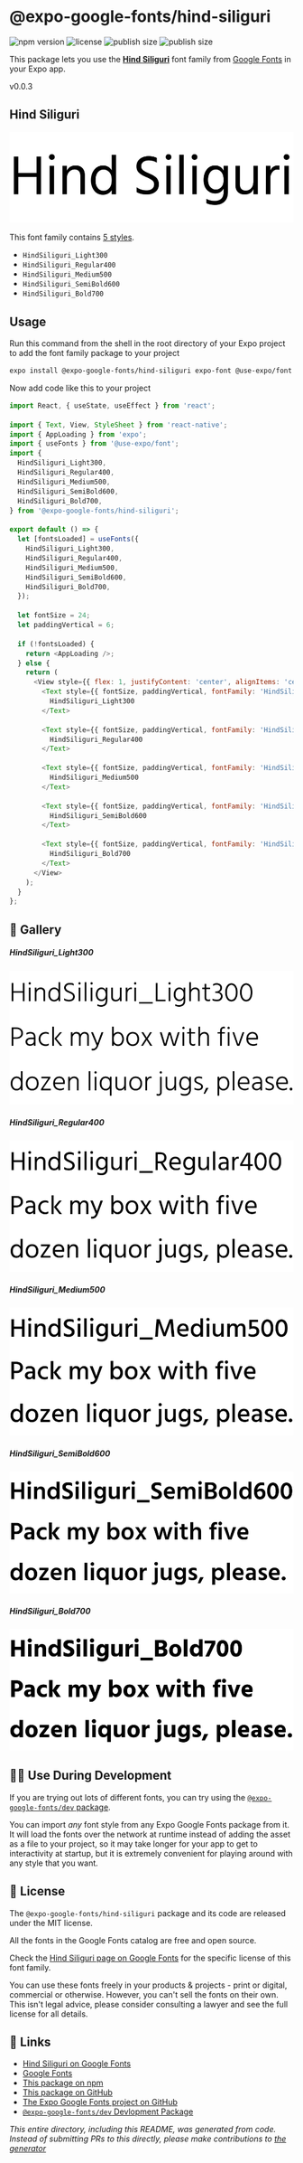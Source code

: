 # @expo-google-fonts/hind-siliguri

![npm version](https://flat.badgen.net/npm/v/@expo-google-fonts/hind-siliguri)
![license](https://flat.badgen.net/github/license/expo/google-fonts)
![publish size](https://flat.badgen.net/packagephobia/install/@expo-google-fonts/hind-siliguri)
![publish size](https://flat.badgen.net/packagephobia/publish/@expo-google-fonts/hind-siliguri)

This package lets you use the [**Hind Siliguri**](https://fonts.google.com/specimen/Hind+Siliguri) font family from [Google Fonts](https://fonts.google.com/) in your Expo app.

v0.0.3

## Hind Siliguri

![Hind Siliguri](./font-family.png)

This font family contains [5 styles](#-gallery).

- `HindSiliguri_Light300`
- `HindSiliguri_Regular400`
- `HindSiliguri_Medium500`
- `HindSiliguri_SemiBold600`
- `HindSiliguri_Bold700`

## Usage

Run this command from the shell in the root directory of your Expo project to add the font family package to your project
```sh
expo install @expo-google-fonts/hind-siliguri expo-font @use-expo/font
```

Now add code like this to your project
```js
import React, { useState, useEffect } from 'react';

import { Text, View, StyleSheet } from 'react-native';
import { AppLoading } from 'expo';
import { useFonts } from '@use-expo/font';
import {
  HindSiliguri_Light300,
  HindSiliguri_Regular400,
  HindSiliguri_Medium500,
  HindSiliguri_SemiBold600,
  HindSiliguri_Bold700,
} from '@expo-google-fonts/hind-siliguri';

export default () => {
  let [fontsLoaded] = useFonts({
    HindSiliguri_Light300,
    HindSiliguri_Regular400,
    HindSiliguri_Medium500,
    HindSiliguri_SemiBold600,
    HindSiliguri_Bold700,
  });

  let fontSize = 24;
  let paddingVertical = 6;

  if (!fontsLoaded) {
    return <AppLoading />;
  } else {
    return (
      <View style={{ flex: 1, justifyContent: 'center', alignItems: 'center' }}>
        <Text style={{ fontSize, paddingVertical, fontFamily: 'HindSiliguri_Light300' }}>
          HindSiliguri_Light300
        </Text>

        <Text style={{ fontSize, paddingVertical, fontFamily: 'HindSiliguri_Regular400' }}>
          HindSiliguri_Regular400
        </Text>

        <Text style={{ fontSize, paddingVertical, fontFamily: 'HindSiliguri_Medium500' }}>
          HindSiliguri_Medium500
        </Text>

        <Text style={{ fontSize, paddingVertical, fontFamily: 'HindSiliguri_SemiBold600' }}>
          HindSiliguri_SemiBold600
        </Text>

        <Text style={{ fontSize, paddingVertical, fontFamily: 'HindSiliguri_Bold700' }}>
          HindSiliguri_Bold700
        </Text>
      </View>
    );
  }
};

```

## 🔡 Gallery

##### HindSiliguri_Light300
![HindSiliguri_Light300](./ac4fb0e6616374786c8c79c069fb7ec555580917d9534053bbc5cfca7cc35a6b.ttf.png)

##### HindSiliguri_Regular400
![HindSiliguri_Regular400](./4f3c785b698527e53bc193bce4c13e1eedc1eadefe7c65720c5eb0ddafcc78c4.ttf.png)

##### HindSiliguri_Medium500
![HindSiliguri_Medium500](./f112da1e6bbd4b1fbf998db772359e0812e0bf2acc7c60e21a0e99c24ec1e48f.ttf.png)

##### HindSiliguri_SemiBold600
![HindSiliguri_SemiBold600](./c80fdec935e6023f68b5a13e7bde8edff218450fe58f3ca7c3fe6e454b4cdd54.ttf.png)

##### HindSiliguri_Bold700
![HindSiliguri_Bold700](./3b363f06eb2b3264843731ba51fa467aba8cf06454281e9ceab83a3bc8c802ce.ttf.png)


## 👩‍💻 Use During Development

If you are trying out lots of different fonts, you can try using the [`@expo-google-fonts/dev` package](https://github.com/expo/google-fonts/tree/master/font-packages/dev#readme).

You can import *any* font style from any Expo Google Fonts package from it. It will load the fonts
over the network at runtime instead of adding the asset as a file to your project, so it may take longer
for your app to get to interactivity at startup, but it is extremely convenient
for playing around with any style that you want.

## 📖 License

The `@expo-google-fonts/hind-siliguri` package and its code are released under the MIT license.

All the fonts in the Google Fonts catalog are free and open source.

Check the [Hind Siliguri page on Google Fonts](https://fonts.google.com/specimen/Hind+Siliguri) for the specific license of this font family.

You can use these fonts freely in your products & projects - print or digital, commercial or otherwise. However, you can't sell the fonts on their own. This isn't legal advice, please consider consulting a lawyer and see the full license for all details.

## 🔗 Links

- [Hind Siliguri on Google Fonts](https://fonts.google.com/specimen/Hind+Siliguri)
- [Google Fonts](https://fonts.google.com/)
- [This package on npm](https://www.npmjs.com/package/@expo-google-fonts/hind-siliguri)
- [This package on GitHub](https://github.com/expo/google-fonts/tree/master/font-packages/hind-siliguri)
- [The Expo Google Fonts project on GitHub](https://github.com/expo/google-fonts)
- [`@expo-google-fonts/dev` Devlopment Package](https://github.com/expo/google-fonts/tree/master/font-packages/dev)


*This entire directory, including this README, was generated from code. Instead of submitting PRs to this directly, please make contributions to [the generator](https://github.com/expo/google-fonts/tree/master/packages/generator)*
